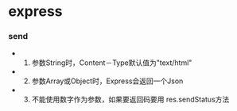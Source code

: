 # express

### send

- 1. 参数String时，Content－Type默认值为"text/html"

- 2. 参数Array或Object时，Express会返回一个Json

- 3. 不能使用数字作为参数，如果要返回码要用 res.sendStatus方法